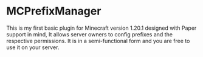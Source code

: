 # MCPrefixManager
This is my first basic plugin for Minecraft version 1.20.1 designed with Paper support in mind, It allows server owners to config prefixes and the respective permissions. It is in a semi-functional form and you are free to use it on your server.
